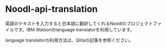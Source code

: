 # Noodl-api-translation
英語のテキストを入力すると日本語に翻訳してくれるNoodlのプロジェクトファイルです。IBM Watsonのlanguage translatorを利用しています。

language translatorの利用方法は、Qiitaの記事を参照ください。
